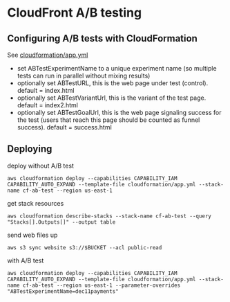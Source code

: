 # CloudFront A/B testing 

## Configuring A/B tests with CloudFormation

See [cloudformation/app.yml](cloudformation/app.yml)

- set ABTestExperimentName to a unique experiment name (so multiple tests can run in parallel without mixing results)
- optionally set ABTestURL, this is the web page under test (control). default = index.html
- optionally set ABTestVariantUrl, this is the variant of the test page. default = index2.html
- optionally set ABTestGoalUrl, this is the web page signaling success for the test (users that reach this page should be counted as funnel success). default = success.html

## Deploying

deploy without A/B test

```
aws cloudformation deploy --capabilities CAPABILITY_IAM CAPABILITY_AUTO_EXPAND --template-file cloudformation/app.yml --stack-name cf-ab-test --region us-east-1
```

get stack resources

```
aws cloudformation describe-stacks --stack-name cf-ab-test --query "Stacks[].Outputs[]" --output table
```

send web files up

```
aws s3 sync website s3://$BUCKET --acl public-read
```

with A/B test

```
aws cloudformation deploy --capabilities CAPABILITY_IAM CAPABILITY_AUTO_EXPAND --template-file cloudformation/app.yml --stack-name cf-ab-test --region us-east-1 --parameter-overrides "ABTestExperimentName=dec11payments"
```



